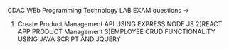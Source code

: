 CDAC WEb Programming Technology LAB EXAM questions ->
1) Create Product Management API USING  EXPRESS NODE JS
2)REACT APP PRODUCT Management 
3)EMPLOYEE CRUD FUNCTIONALITY USING JAVA SCRIPT AND JQUERY
